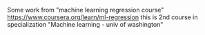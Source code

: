 Some work from "machine learning regression course"
https://www.coursera.org/learn/ml-regression
this is 2nd course in specialization "Machine learning - univ of washington"